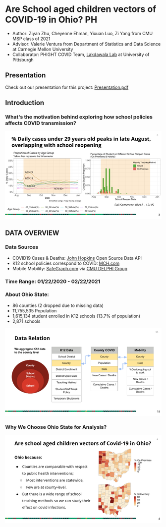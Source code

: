 

#  Are School aged children vectors of COVID-19 in Ohio? PH

- Author: Ziyan Zhu, Cheyenne Ehman, Yixuan Luo, Zi Yang from CMU MSP class of 2021
- Advisor: Valerie Ventura from Department of Statistics and Data Science at Carnegie Mellon University
- Collaborator: PHIGHT COVID Team, [Lakdawala Lab](https://lakdawalalab.com/) at University of Pittsburgh

## Presentation

Check out our presentation for this project:
[Presentation.pdf](https://drive.google.com/file/d/1441_agu39UHagUzzN2DfBd6OiRTnSVde/view?usp=sharing)


## Introduction

### What's the motivation behind exploring how school policies affects COVID transmission?

![Why schools](https://github.com/alexazhu/36726-PIGHT-COVID/blob/cdae234f25759a6ec7d711e9b3a9881be81d02b5/Presentation%20Slides/2.png)


## DATA OVERVIEW

### Data Sources
- COVID19 Cases & Deaths: [John Hopkins](https://coronavirus.jhu.edu/covid-19-daily-video) Open Source Data API
- K12 school policies correspond to COVID: [MCH.com](https://www.mchdata.com/covid19/schoolclosings)
- Mobile Mobility:  [SafeGraph.com](https://www.safegraph.com/) via [CMU DELPHI Group](https://delphi.cmu.edu/covidcast/) 


### Time Range: 01/22/2020 - 02/22/2021

### About Ohio State:
- 86 counties (2 dropped due to missing data)
- 11,755,535 Population 
- 1,615,134 student enrolled in K12 schools (13.7% of population)
- 2,871 schools

![Data Relation](https://github.com/alexazhu/36726-PIGHT-COVID/blob/1f7f1b266ffb68fe20fe465aa7d576b5bb345a20/Presentation%20Slides/1.png)

### Why We Choose Ohio State for Analysis?

![Why ohio](https://github.com/alexazhu/36726-PIGHT-COVID/blob/1f7f1b266ffb68fe20fe465aa7d576b5bb345a20/Presentation%20Slides/3.png)



